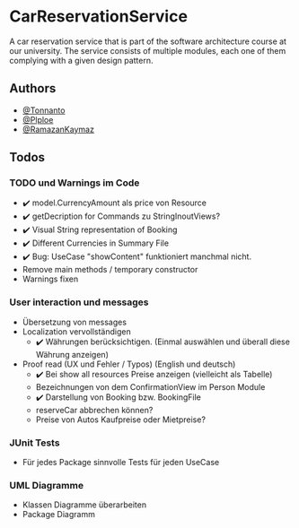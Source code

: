 # CarReservationService

A car reservation service that is part of the software architecture course at our university. The service consists of
multiple modules, each one of them complying with a given design pattern.

## Authors

- [@Tonnanto](https://www.github.com/Tonnanto)
- [@Plploe](https://www.github.com/Plploe)
- [@RamazanKaymaz](https://www.github.com/RamazanKaymaz)

## Todos

### TODO und Warnings im Code

- ✔️ model.CurrencyAmount als price von Resource
- ✔️ getDecription for Commands zu StringInoutViews?
- ✔️ Visual String representation of Booking
- ✔️ Different Currencies in Summary File
- ✔️ Bug: UseCase "showContent" funktioniert manchmal nicht.
- Remove main methods / temporary constructor
- Warnings fixen

### User interaction und messages

- Übersetzung von messages
- Localization vervollständigen
    - ✔️ Währungen berücksichtigen. (Einmal auswählen und überall diese Währung anzeigen)
- Proof read (UX und Fehler / Typos) (English und deutsch)
    - ✔️ Bei show all resources Preise anzeigen (vielleicht als Tabelle)
    - Bezeichnungen von dem ConfirmationView im Person Module
    - ✔️ Darstellung von Booking bzw. BookingFile
    - reserveCar abbrechen können?
    - Preise von Autos Kaufpreise oder Mietpreise?

### JUnit Tests

- Für jedes Package sinnvolle Tests für jeden UseCase

### UML Diagramme

- Klassen Diagramme überarbeiten
- Package Diagramm